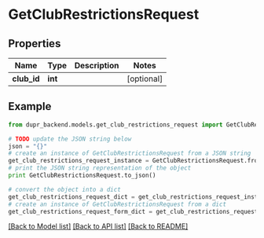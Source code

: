 # GetClubRestrictionsRequest


## Properties
Name | Type | Description | Notes
------------ | ------------- | ------------- | -------------
**club_id** | **int** |  | [optional] 

## Example

```python
from dupr_backend.models.get_club_restrictions_request import GetClubRestrictionsRequest

# TODO update the JSON string below
json = "{}"
# create an instance of GetClubRestrictionsRequest from a JSON string
get_club_restrictions_request_instance = GetClubRestrictionsRequest.from_json(json)
# print the JSON string representation of the object
print GetClubRestrictionsRequest.to_json()

# convert the object into a dict
get_club_restrictions_request_dict = get_club_restrictions_request_instance.to_dict()
# create an instance of GetClubRestrictionsRequest from a dict
get_club_restrictions_request_form_dict = get_club_restrictions_request.from_dict(get_club_restrictions_request_dict)
```
[[Back to Model list]](../README.md#documentation-for-models) [[Back to API list]](../README.md#documentation-for-api-endpoints) [[Back to README]](../README.md)


